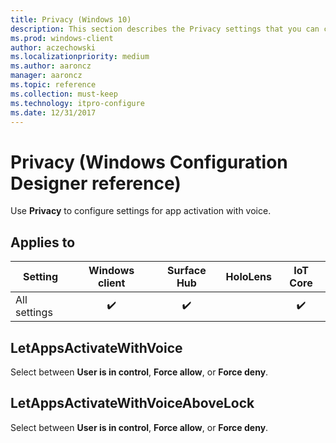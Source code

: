 ```yaml
---
title: Privacy (Windows 10)
description: This section describes the Privacy settings that you can configure in provisioning packages for Windows 10 using Windows Configuration Designer.
ms.prod: windows-client
author: aczechowski
ms.localizationpriority: medium
ms.author: aaroncz
manager: aaroncz
ms.topic: reference
ms.collection: must-keep
ms.technology: itpro-configure
ms.date: 12/31/2017
---
```


# Privacy (Windows Configuration Designer reference)

Use **Privacy** to configure settings for app activation with voice.

## Applies to

| Setting   | Windows client |  Surface Hub | HoloLens | IoT Core |
| --- | :---: | :---: | :---: | :---: |
| All settings | ✔️  |  ✔️ |  | ✔️ |

## LetAppsActivateWithVoice

Select between **User is in control**, **Force allow**, or **Force deny**.

## LetAppsActivateWithVoiceAboveLock

Select between **User is in control**, **Force allow**, or **Force deny**.
